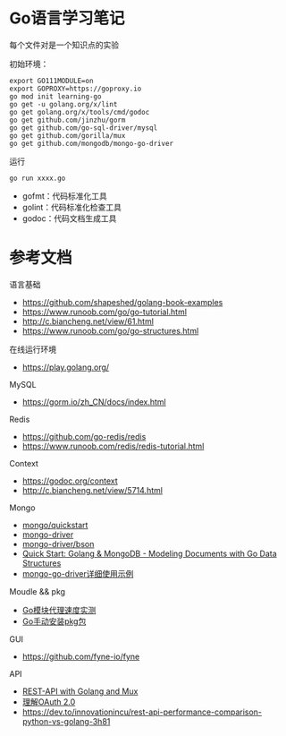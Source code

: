 # Go语言学习笔记

每个文件对是一个知识点的实验

初始环境：
```
export GO111MODULE=on
export GOPROXY=https://goproxy.io
go mod init learning-go
go get -u golang.org/x/lint
go get golang.org/x/tools/cmd/godoc
go get github.com/jinzhu/gorm
go get github.com/go-sql-driver/mysql
go get github.com/gorilla/mux
go get github.com/mongodb/mongo-go-driver
```

运行
```
go run xxxx.go
```

- gofmt：代码标准化工具
- golint：代码标准化检查工具
- godoc：代码文档生成工具

# 参考文档

语言基础
- https://github.com/shapeshed/golang-book-examples
- https://www.runoob.com/go/go-tutorial.html
- http://c.biancheng.net/view/61.html
- https://www.runoob.com/go/go-structures.html

在线运行环境
- https://play.golang.org/

MySQL
- https://gorm.io/zh_CN/docs/index.html

Redis
- https://github.com/go-redis/redis
- https://www.runoob.com/redis/redis-tutorial.html

Context
- https://godoc.org/context
- http://c.biancheng.net/view/5714.html

Mongo
- [mongo/quickstart](https://www.mongodb.com/blog/search/golang%20quickstart)
- [mongo-driver](https://godoc.org/go.mongodb.org/mongo-driver/mongo)
- [mongo-driver/bson](https://godoc.org/go.mongodb.org/mongo-driver/bson)
- [Quick Start: Golang & MongoDB - Modeling Documents with Go Data Structures](https://www.mongodb.com/blog/post/quick-start-golang--mongodb--modeling-documents-with-go-data-structures)
- [mongo-go-driver详细使用示例](https://www.cnblogs.com/zcqkk/p/11234227.html)

Moudle && pkg
- [Go模块代理速度实测](https://studygolang.com/topics/9994)
- [Go手动安装pkg包](https://blog.csdn.net/u012393450/article/details/82665588)

GUI
- https://github.com/fyne-io/fyne

API
- [REST-API with Golang and Mux](https://medium.com/@hugo.bjarred/rest-api-with-golang-and-mux-e934f581b8b5)
- [理解OAuth 2.0](https://www.ruanyifeng.com/blog/2014/05/oauth_2_0.html)
- https://dev.to/innovationincu/rest-api-performance-comparison-python-vs-golang-3h81